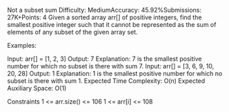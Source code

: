 Not a subset sum
Difficulty: MediumAccuracy: 45.92%Submissions: 27K+Points: 4
Given a sorted array arr[] of positive integers, find the smallest positive integer such that it cannot be represented as the sum of elements of any subset of the given array set.

Examples:

Input: arr[] = [1, 2, 3]
Output: 7
Explanation: 7 is the smallest positive number for which no subset is there with sum 7.
Input: arr[] = [3, 6, 9, 10, 20, 28]
Output: 1
Explanation: 1 is the smallest positive number for which no subset is there with sum 1.
Expected Time Complexity: O(n)
Expected Auxiliary Space: O(1)

Constraints
1 <= arr.size() <= 106
1 <= arr[i] <= 108
 
